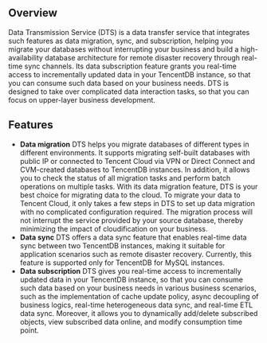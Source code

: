 ## Overview
Data Transmission Service (DTS) is a data transfer service that integrates such features as data migration, sync, and subscription, helping you migrate your databases without interrupting your business and build a high-availability database architecture for remote disaster recovery through real-time sync channels. Its data subscription feature grants you real-time access to incrementally updated data in your TencentDB instance, so that you can consume such data based on your business needs.
DTS is designed to take over complicated data interaction tasks, so that you can focus on upper-layer business development.


## Features
- **Data migration**
DTS helps you migrate databases of different types in different environments. It supports migrating self-built databases with public IP or connected to Tencent Cloud via VPN or Direct Connect and CVM-created databases to TencentDB instances. In addition, it allows you to check the status of all migration tasks and perform batch operations on multiple tasks.
With its data migration feature, DTS is your best choice for migrating data to the cloud. To migrate your data to Tencent Cloud, it only takes a few steps in DTS to set up data migration with no complicated configuration required. The migration process will not interrupt the service provided by your source database, thereby minimizing the impact of cloudification on your business.
- **Data sync**
DTS offers a data sync feature that enables real-time data sync between two TencentDB instances, making it suitable for application scenarios such as remote disaster recovery. Currently, this feature is supported only for TencentDB for MySQL instances.
- **Data subscription**
DTS gives you real-time access to incrementally updated data in your TencentDB instance, so that you can consume such data based on your business needs in various business scenarios, such as the implementation of cache update policy, async decoupling of business logics, real-time heterogeneous data sync, and real-time ETL data sync. Moreover, it allows you to dynamically add/delete subscribed objects, view subscribed data online, and modify consumption time point.
